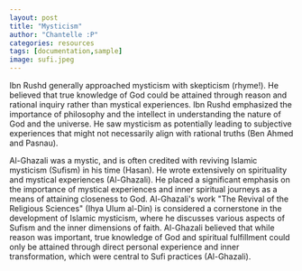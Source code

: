 ```yaml
---
layout: post
title: "Mysticism"
author: "Chantelle :P"
categories: resources
tags: [documentation,sample]
image: sufi.jpeg
---
```

 Ibn Rushd generally approached mysticism with skepticism (rhyme!). He believed that true knowledge of God could be attained through reason and rational inquiry rather than mystical experiences. Ibn Rushd emphasized the importance of philosophy and the intellect in understanding the nature of God and the universe. He saw mysticism as potentially leading to subjective experiences that might not necessarily align with rational truths (Ben Ahmed and Pasnau). 
 
 Al-Ghazali was a mystic, and is often credited with reviving Islamic mysticism (Sufism) in his time (Hasan). He wrote extensively on spirituality and mystical experiences (Al-Ghazali). He placed a significant emphasis on the importance of mystical experiences and inner spiritual journeys as a means of attaining closeness to God. Al-Ghazali's work "The Revival of the Religious Sciences" (Ihya Ulum al-Din) is considered a cornerstone in the development of Islamic mysticism, where he discusses various aspects of Sufism and the inner dimensions of faith. Al-Ghazali believed that while reason was important, true knowledge of God and spiritual fulfillment could only be attained through direct personal experience and inner transformation, which were central to Sufi practices (Al-Ghazali). 
